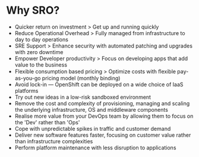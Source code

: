 
# Why SRO?

- Quicker return on investment > Get up and running quickly
- Reduce Operational Overhead > Fully managed from infrastructure to day to day operations
- SRE Support > Enhance security with automated patching and upgrades with zero downtime
- Empower Developer productivity > Focus on developing apps that add value to the business
- Flexible consumption based pricing > Optimize costs with ﬂexible pay-as-you-go pricing model (monthly binding)
- Avoid lock-in — OpenShift can be deployed on a wide choice of IaaS platforms
- Try out new ideas in a low-risk sandboxed environment
- Remove the cost and complexity of provisioning, managing and scaling the underlying infrastructure, OS and middleware components
- Realise more value from your DevOps team by allowing them to focus on the 'Dev' rather than 'Ops'
- Cope with unpredictable spikes in traffic and customer demand
- Deliver new software features faster, focusing on customer value rather than infrastructure complexities
- Perform platform maintenance with less disruption to applications
